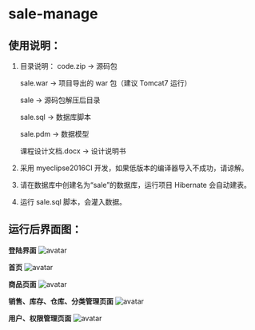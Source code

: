 # sale-manage



## 使用说明：

1. 目录说明：
   code.zip -> 源码包

   sale.war -> 项目导出的 war 包（建议 Tomcat7 运行）

   sale -> 源码包解压后目录

   sale.sql -> 数据库脚本

   sale.pdm -> 数据模型

   课程设计文档.docx -> 设计说明书

2. 采用 myeclipse2016CI 开发，如果低版本的编译器导入不成功，请谅解。
3. 请在数据库中创建名为“sale”的数据库，运行项目 Hibernate 会自动建表。
4. 运行 sale.sql 脚本，会灌入数据。



## 运行后界面图：

**登陆界面**
![avatar](../img/web/show1.png)

**首页**
![avatar](../img/web/show2.png)

**商品页面**
![avatar](../img/web/show3.png)

**销售、库存、仓库、分类管理页面**
![avatar](../img/web/show4.png)

**用户、权限管理页面**
![avatar](../img/web/show5.png)